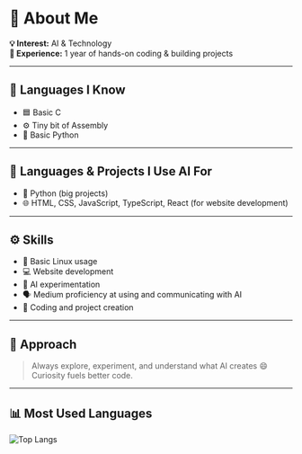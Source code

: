 # 👋 About Me

**💡 Interest:** AI & Technology  
**🧠 Experience:** 1 year of hands-on coding & building projects  

---

## 🧠 Languages I Know
- 🟦 Basic C  
- ⚙️ Tiny bit of Assembly  
- 🐍 Basic Python  

---

## 🤖 Languages & Projects I Use AI For
- 🧩 Python (big projects)  
- 🌐 HTML, CSS, JavaScript, TypeScript, React (for website development)  

---

## ⚙️ Skills
- 🐧 Basic Linux usage  
- 💻 Website development  
- 🧬 AI experimentation  
- 🗣️ Medium proficiency at using and communicating with AI  
- 🧾 Coding and project creation  

---

## 🧭 Approach
> Always explore, experiment, and understand what AI creates 😄  
> Curiosity fuels better code.

---

## 📊 Most Used Languages
![Top Langs](https://github-readme-stats.vercel.app/api/top-langs/?username=goldstac&layout=compact&theme=radical&langs_count=12&v=8)



